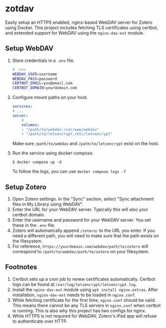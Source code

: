 # zotdav

Easily setup an HTTPS enabled, nginx-based WebDAV server for Zotero using
Docker. This project includes fetching TLS certificates using certbot, and
extended support for WebDAV using the `nginx-dav-ext` module.

## Setup WebDAV

1.  Store credentials in a `.env` file.

    ```bash
    # .env
    WEBDAV_USER=username
    WEBDAV_PASS=password
    CERTBOT_EMAIL=you@email.com
    CERTBOT_DOMAIN=yourdomain.com
    ```

2.  Configure mount paths on your host.

    ```yaml
    services:
    # ...
    server:
        # ...
        volumes:
        - "/path/to/webdav:/var/www/webdav"
        - "/path/to/letsencrypt:/etc/letsencrypt"
    ```
    Make sure `/path/to/webdav` and `/path/to/letsencrypt` exist on the host.

3.  Run the service using docker compose.

    ```console
    $ docker compose up -d
    ```

    To follow the logs, you can use `docker compose logs -f`

## Setup Zotero

1. Open Zotero settings. In the "Sync" section, select "Sync attachment files in
   My Library using WebDAV".
2. Enter the URL for your WebDAV server. Typically this will also your certbot
   domain.
3. Enter the username and password for your WebDAV server. You set these in the
   `.env` file.
4. Zotero will automatically append `/zotero/` to the URL you enter. If you need
   a different path, you will need to make sure that the path exists on the
   filesystem.
5. For reference, `https://yourdomain.com/webdav/path/to/zotero` will correspond
   to `/path/to/webdav/path/to/zotero` on your filesystem.

## Footnotes

1. Certbot sets up a cron job to renew certificates automatically. Certbot logs
   can be found at `/var/log/letsencrypt/letsencrypt.log`.
1. Install the `nginx-dav-ext` module using `apt install nginx-extras`. After
   installation, `nginx-dav-ext` needs to be loaded in `nginx.conf`.
1. While fetching certificate for the first time, `nginx.conf` should be valid.
   This means there cannot be any TLS servers in `nginx.conf` when certbot is
   running. This is also why this project has two configs for nginx.
1. While HTTPS is not required for WebDAV, Zotero's iPad app will refuse to
   authenticate over HTTP.
